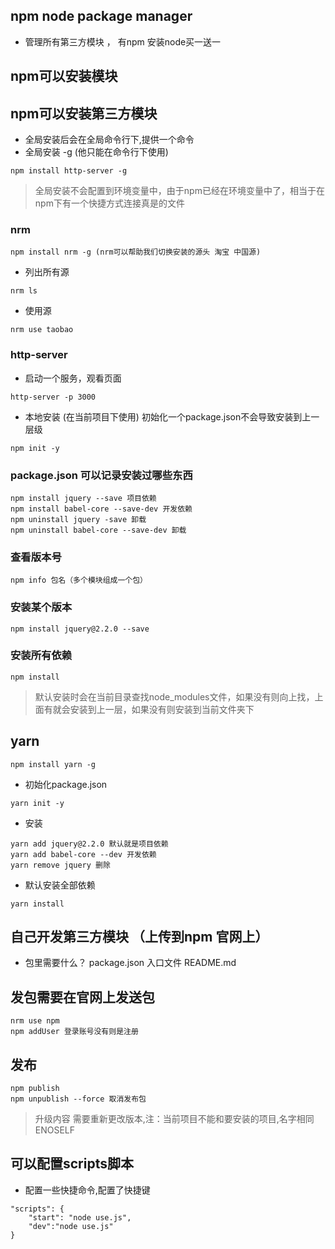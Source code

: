 ## npm node package manager
- 管理所有第三方模块 ， 有npm 安装node买一送一
## npm可以安装模块
## npm可以安装第三方模块
- 全局安装后会在全局命令行下,提供一个命令
- 全局安装 -g (他只能在命令行下使用)
```
npm install http-server -g
```

> 全局安装不会配置到环境变量中，由于npm已经在环境变量中了，相当于在npm下有一个快捷方式连接真是的文件



### nrm
```
npm install nrm -g (nrm可以帮助我们切换安装的源头 淘宝 中国源)
```
- 列出所有源
```
nrm ls
```
- 使用源
```
nrm use taobao
```

### http-server
- 启动一个服务，观看页面
```
http-server -p 3000
```
- 本地安装 (在当前项目下使用)
初始化一个package.json不会导致安装到上一层级
```
npm init -y
```
### package.json 可以记录安装过哪些东西
```
npm install jquery --save 项目依赖
npm install babel-core --save-dev 开发依赖
npm uninstall jquery -save 卸载
npm uninstall babel-core --save-dev 卸载
```
### 查看版本号
```
npm info 包名（多个模块组成一个包）
```
### 安装某个版本
```
npm install jquery@2.2.0 --save
```
### 安装所有依赖
```
npm install 
```

> 默认安装时会在当前目录查找node_modules文件，如果没有则向上找，上面有就会安装到上一层，如果没有则安装到当前文件夹下

## yarn
```
npm install yarn -g
```
- 初始化package.json
```
yarn init -y
```
- 安装
```
yarn add jquery@2.2.0 默认就是项目依赖
yarn add babel-core --dev 开发依赖
yarn remove jquery 删除
```
- 默认安装全部依赖
```
yarn install
```

## 自己开发第三方模块 （上传到npm 官网上）
- 包里需要什么？ package.json 入口文件 README.md

##  发包需要在官网上发送包
```
nrm use npm
npm addUser 登录账号没有则是注册

```
## 发布
```
npm publish
npm unpublish --force 取消发布包
```

> 升级内容 需要重新更改版本,注：当前项目不能和要安装的项目,名字相同ENOSELF


## 可以配置scripts脚本
- 配置一些快捷命令,配置了快捷键
```
"scripts": {
    "start": "node use.js",
    "dev":"node use.js"
}
```